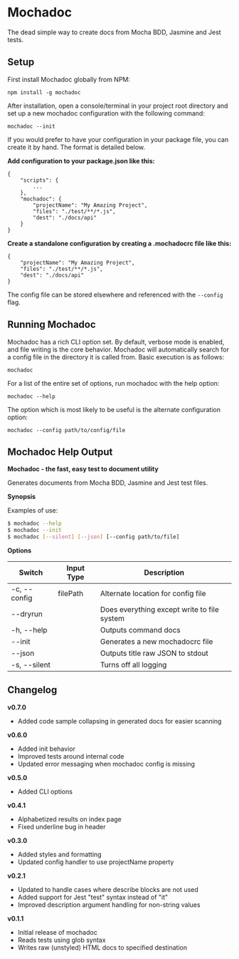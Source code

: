 Mochadoc
========

The dead simple way to create docs from Mocha BDD, Jasmine and Jest tests.

## Setup ##

First install Mochadoc globally from NPM:

`npm install -g mochadoc`

After installation, open a console/terminal in your project root directory and set up a new mochadoc configuration with the following command:

`mochadoc --init`

If you would prefer to have your configuration in your package file, you can create it by hand.  The format is detailed below.

**Add configuration to your package.json like this:**

```
{
    "scripts": {
        ...
    },
    "mochadoc": {
        "projectName": "My Amazing Project",
        "files": "./test/**/*.js",
        "dest": "./docs/api"
    }
}
```

**Create a standalone configuration by creating a .mochadocrc file like this:**

```
{
    "projectName": "My Amazing Project",
    "files": "./test/**/*.js",
    "dest": "./docs/api"
}
```

The config file can be stored elsewhere and referenced with the `--config` flag.

## Running Mochadoc ##

Mochadoc has a rich CLI option set.  By default, verbose mode is enabled, and file writing is the core behavior.  Mochadoc will automatically search for a config file in the directory it is called from.  Basic execution is as follows:

`mochadoc`

For a list of the entire set of options, run mochadoc with the help option:

`mochadoc --help`

The option which is most likely to be useful is the alternate configuration option:

`mochadoc --config path/to/config/file`

## Mochadoc Help Output ##

__Mochadoc - the fast, easy test to document utility__

  Generates documents from Mocha BDD, Jasmine and Jest test files.

__Synopsis__

Examples of use:

```bash
$ mochadoc --help
$ mochadoc --init
$ mochadoc [--silent] [--json] [--config path/to/file]
```

__Options__

| Switch | Input Type | Description |
| --- | --- | --- |
| -c, --config | filePath | Alternate location for config file|
| --dryrun | | Does everything except write to file system |
| -h, --help | | Outputs command docs |
| --init | | Generates a new mochadocrc file |
| --json | | Outputs title raw JSON to stdout |
| -s, --silent | | Turns off all logging |

## Changelog ##

**v0.7.0**

- Added code sample collapsing in generated docs for easier scanning

**v0.6.0**

- Added init behavior
- Improved tests around internal code
- Updated error messaging when mochadoc config is missing

**v0.5.0**

- Added CLI options

**v0.4.1**

- Alphabetized results on index page
- Fixed underline bug in header

**v0.3.0**

- Added styles and formatting
- Updated config handler to use projectName property

**v0.2.1**

- Updated to handle cases where describe blocks are not used
- Added support for Jest "test" syntax instead of "it"
- Improved description argument handling for non-string values

**v0.1.1**

- Initial release of mochadoc
- Reads tests using glob syntax
- Writes raw (unstyled) HTML docs to specified destination
